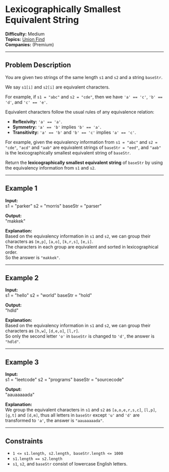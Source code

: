# Lexicographically Smallest Equivalent String

**Difficulty:** Medium  
**Topics:** [Union Find](https://leetcode.com/tag/union-find/)  
**Companies:** (Premium)  

---

## Problem Description

You are given two strings of the same length `s1` and `s2` and a string `baseStr`.

We say `s1[i]` and `s2[i]` are equivalent characters.

For example, if `s1 = "abc"` and `s2 = "cde"`, then we have `'a' == 'c'`, `'b' == 'd'`, and `'c' == 'e'`.

Equivalent characters follow the usual rules of any equivalence relation:

- **Reflexivity:** `'a' == 'a'`.
- **Symmetry:** `'a' == 'b'` implies `'b' == 'a'`.
- **Transitivity:** `'a' == 'b'` and `'b' == 'c'` implies `'a' == 'c'`.

For example, given the equivalency information from `s1 = "abc"` and `s2 = "cde"`, `"acd"` and `"aab"` are equivalent strings of `baseStr = "eed"`, and `"aab"` is the lexicographically smallest equivalent string of `baseStr`.

Return the **lexicographically smallest equivalent string** of `baseStr` by using the equivalency information from `s1` and `s2`.

---

## Example 1

**Input:**  
s1 = "parker"
s2 = "morris"
baseStr = "parser"


**Output:**  
"makkek"


**Explanation:**  
Based on the equivalency information in `s1` and `s2`, we can group their characters as `[m,p]`, `[a,o]`, `[k,r,s]`, `[e,i]`.  
The characters in each group are equivalent and sorted in lexicographical order.  
So the answer is `"makkek"`.

---

## Example 2

**Input:**  
s1 = "hello"
s2 = "world"
baseStr = "hold"


**Output:**  
"hdld"


**Explanation:**  
Based on the equivalency information in `s1` and `s2`, we can group their characters as `[h,w]`, `[d,e,o]`, `[l,r]`.  
So only the second letter `'o'` in `baseStr` is changed to `'d'`, the answer is `"hdld"`.

---

## Example 3

**Input:**  
s1 = "leetcode"
s2 = "programs"
baseStr = "sourcecode"

**Output:**  
"aauaaaaada"


**Explanation:**  
We group the equivalent characters in `s1` and `s2` as `[a,o,e,r,s,c]`, `[l,p]`, `[g,t]` and `[d,m]`, thus all letters in `baseStr` except `'u'` and `'d'` are transformed to `'a'`, the answer is `"aauaaaaada"`.

---

## Constraints

- `1 <= s1.length, s2.length, baseStr.length <= 1000`
- `s1.length == s2.length`
- `s1`, `s2`, and `baseStr` consist of lowercase English letters.

